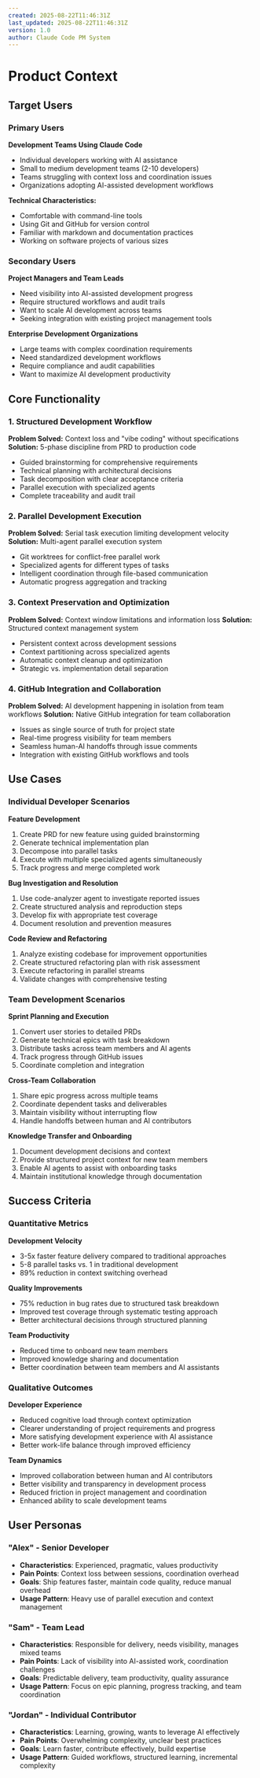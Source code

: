 ```yaml
---
created: 2025-08-22T11:46:31Z
last_updated: 2025-08-22T11:46:31Z
version: 1.0
author: Claude Code PM System
---
```


# Product Context

## Target Users

### Primary Users

**Development Teams Using Claude Code**
- Individual developers working with AI assistance
- Small to medium development teams (2-10 developers)
- Teams struggling with context loss and coordination issues
- Organizations adopting AI-assisted development workflows

**Technical Characteristics:**
- Comfortable with command-line tools
- Using Git and GitHub for version control
- Familiar with markdown and documentation practices
- Working on software projects of various sizes

### Secondary Users

**Project Managers and Team Leads**
- Need visibility into AI-assisted development progress
- Require structured workflows and audit trails
- Want to scale AI development across teams
- Seeking integration with existing project management tools

**Enterprise Development Organizations**
- Large teams with complex coordination requirements
- Need standardized development workflows
- Require compliance and audit capabilities
- Want to maximize AI development productivity

## Core Functionality

### 1. Structured Development Workflow
**Problem Solved:** Context loss and "vibe coding" without specifications
**Solution:** 5-phase discipline from PRD to production code
- Guided brainstorming for comprehensive requirements
- Technical planning with architectural decisions
- Task decomposition with clear acceptance criteria
- Parallel execution with specialized agents
- Complete traceability and audit trail

### 2. Parallel Development Execution
**Problem Solved:** Serial task execution limiting development velocity
**Solution:** Multi-agent parallel execution system
- Git worktrees for conflict-free parallel work
- Specialized agents for different types of tasks
- Intelligent coordination through file-based communication
- Automatic progress aggregation and tracking

### 3. Context Preservation and Optimization
**Problem Solved:** Context window limitations and information loss
**Solution:** Structured context management system
- Persistent context across development sessions
- Context partitioning across specialized agents
- Automatic context cleanup and optimization
- Strategic vs. implementation detail separation

### 4. GitHub Integration and Collaboration
**Problem Solved:** AI development happening in isolation from team workflows
**Solution:** Native GitHub integration for team collaboration
- Issues as single source of truth for project state
- Real-time progress visibility for team members
- Seamless human-AI handoffs through issue comments
- Integration with existing GitHub workflows and tools

## Use Cases

### Individual Developer Scenarios

**Feature Development**
1. Create PRD for new feature using guided brainstorming
2. Generate technical implementation plan
3. Decompose into parallel tasks
4. Execute with multiple specialized agents simultaneously
5. Track progress and merge completed work

**Bug Investigation and Resolution**
1. Use code-analyzer agent to investigate reported issues
2. Create structured analysis and reproduction steps
3. Develop fix with appropriate test coverage
4. Document resolution and prevention measures

**Code Review and Refactoring**
1. Analyze existing codebase for improvement opportunities
2. Create structured refactoring plan with risk assessment
3. Execute refactoring in parallel streams
4. Validate changes with comprehensive testing

### Team Development Scenarios

**Sprint Planning and Execution**
1. Convert user stories to detailed PRDs
2. Generate technical epics with task breakdown
3. Distribute tasks across team members and AI agents
4. Track progress through GitHub issues
5. Coordinate completion and integration

**Cross-Team Collaboration**
1. Share epic progress across multiple teams
2. Coordinate dependent tasks and deliverables
3. Maintain visibility without interrupting flow
4. Handle handoffs between human and AI contributors

**Knowledge Transfer and Onboarding**
1. Document development decisions and context
2. Provide structured project context for new team members
3. Enable AI agents to assist with onboarding tasks
4. Maintain institutional knowledge through documentation

## Success Criteria

### Quantitative Metrics

**Development Velocity**
- 3-5x faster feature delivery compared to traditional approaches
- 5-8 parallel tasks vs. 1 in traditional development
- 89% reduction in context switching overhead

**Quality Improvements**
- 75% reduction in bug rates due to structured task breakdown
- Improved test coverage through systematic testing approach
- Better architectural decisions through structured planning

**Team Productivity**
- Reduced time to onboard new team members
- Improved knowledge sharing and documentation
- Better coordination between team members and AI assistants

### Qualitative Outcomes

**Developer Experience**
- Reduced cognitive load through context optimization
- Clearer understanding of project requirements and progress
- More satisfying development experience with AI assistance
- Better work-life balance through improved efficiency

**Team Dynamics**
- Improved collaboration between human and AI contributors
- Better visibility and transparency in development process
- Reduced friction in project management and coordination
- Enhanced ability to scale development teams

## User Personas

### "Alex" - Senior Developer
- **Characteristics**: Experienced, pragmatic, values productivity
- **Pain Points**: Context loss between sessions, coordination overhead
- **Goals**: Ship features faster, maintain code quality, reduce manual overhead
- **Usage Pattern**: Heavy use of parallel execution and context management

### "Sam" - Team Lead
- **Characteristics**: Responsible for delivery, needs visibility, manages mixed teams
- **Pain Points**: Lack of visibility into AI-assisted work, coordination challenges
- **Goals**: Predictable delivery, team productivity, quality assurance
- **Usage Pattern**: Focus on epic planning, progress tracking, and team coordination

### "Jordan" - Individual Contributor
- **Characteristics**: Learning, growing, wants to leverage AI effectively
- **Pain Points**: Overwhelming complexity, unclear best practices
- **Goals**: Learn faster, contribute effectively, build expertise
- **Usage Pattern**: Guided workflows, structured learning, incremental complexity